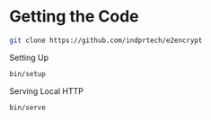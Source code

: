 # Getting the Code

```bash
git clone https://github.com/indprtech/e2encrypt
```

Setting Up

```bash
bin/setup
```

Serving Local HTTP

```bash
bin/serve
```
